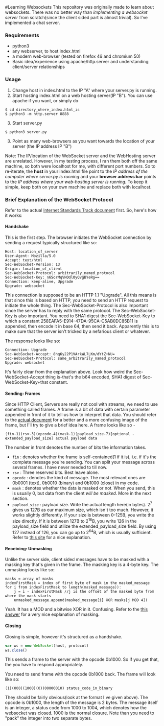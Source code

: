 #Learning Websockets
This repository was originally made to learn about websockets. There was no better way than *implementing a websocket server* from scratch(since the client sided part is almost trivial). So I've implemented a chat server.

### Requirements
* python3
* any webserver, to host index.html
* a modern web-browser (tested on firefox 46 and chromium 50)
* Basic idea/experience using apache/http.server and understanding client/server relationships

### Usage
1. Change host in index.html to the IP "A" where your server.py is running.
2. Start hosting index.html on a web hosting server(IP "B"). You can use apache if you want, or simply do
```
$ cd directory_where_index.html_is
$ python3 -m http.server 8888
```
3. Start server.py
```
$ python3 server.py
```
3. Point as many web-browsers as you want towards the location of your server (the IP address IP "B")

Note: The IP/location of the WebSocket server and the WebHosting server are unrelated. However, in my testing process, I ran them both off the same machine, so both were localhost for me, with different port numbers.
So to re-iterate, the **host** in your index.html file point to the _IP address of the computer where server.py is running_ and your **browser address bar** points to the _IP address where your web-hosting server is running_.
To keep it simple, keep both on your own machine and replace both with localhost.


### Brief Explanation of the WebSocket Protocol

Refer to the actual [Internet Standards Track document][1] first.
So, here's how it works:

#### Handshake
This is the first step. The browser initiates the WebSocket connection by sending a request typically structured like so:
```
Host: location_of_server
User-Agent: Mozilla/5.0
Accept: text/html
Sec-WebSocket-Version: 13
Origin: location_of_client
Sec-WebSocket-Protocol: arbitrarily_named_protocol
Sec-WebSocket-Key: n6SorMqVHOdlOyQvgBYeRg==
Connection: keep-alive, Upgrade
Upgrade: websocket
```

This connection is supposed to be an HTTP 1.1 "Upgrade". All this means is that since this is based on HTTP, you need to send an HTTP request to initiate the whole thing.
The Sec-WebSocket-Protocol is also important since the server has to reply with the same protocol.
The Sec-WebSocket-Key is also important.
You need to SHA1 digest the Sec-WebSocket-Key to which a constant 258EAFA5-E914-47DA-95CA-C5AB0DC85B11 is appended, then encode it in base 64, then send it back. Apparently this is to make sure that the server isn't tricked by a nefarious client or whatever.

The response looks like so:
```
Connection: Upgrade
Sec-WebSocket-Accept: 8hq6y22P1VArkWL7LKm/dYtZ+NU=
Sec-WebSocket-Protocol: same_arbitrarily_named_protocol
Upgrade: websocket
```
It's fairly clear from the explanation above. Look how weird the Sec-WebSocket-Accept thing is-that's the b64 encoded, SHA1 digest of Sec-WebSocket-Key+that constant.

#### Sending: Frames
Since HTTP Client, Servers are really not cool with streams, we need to use something called frames. A frame is a bit of data with certain parameter appended in front of it to tell us how to interpret that data.
You should refer to the [actual document][1] for a better and a more confusing image of the frame, but I'll try to give a brief idea here.
A frame looks like so -
```
(fin-1)(rsv-3)(opcode-4)(mask-1)(payload_size-7)[optional - extended_payload_size] actual payload data
```
The number in front denotes the number of bits the information takes.
* ```fin``` : denotes whether the frame is self-contained(1 if it is), i.e. if it's the complete message you're sending. You can split your message across several frames. I have never needed to till now.  
* ```rsv``` : Three reserved bits. Best leave alone.
* ```opcode``` : denotes the kind of message. The most relevant ones are 0b0001 (text), 0b0010 (binary) and 0b1000 (close) in my code.
* ```mask``` : denotes whether the data is masked or not. When you send, this is usually 0, but data from the client *will be masked*. More in the next section.
* ```payload_size``` : payload size. Write the actual length here(in bytes). 2<sup>7</sup> gives us 127B as our maximum size, which isn't too much. However, it works slightly differently. If your size is between 0-125B, you write the size directly. If it is between 127B to 2<sup>16</sup>B, you write 126 in the payload_size field and utilize the extended_payload_size field. By using 127 instead of 126, you can go up to 2<sup>64</sup>B, which is usually sufficient. Refer to [this site](http://lucumr.pocoo.org/2012/9/24/websockets-101/) for a nice explanation.

#### Receiving: Unmasking

Unlike the server side, client sided messages have to be masked with a masking key that's given in the frame.
The masking key is a 4-byte key.
The unmasking looks like so:
```
masks = array of masks
indexFirstMask = index of first byte of mask in the masked_message
for i from indexFirstMask to length(masked_message)):
    j = i - indexFirstMask //j is the offset of the masked byte from where the mask starts
    unmasked_message.append(masked_message[i] XOR masks[j MOD 4])
```
Yeah. It has a MOD and a bitwise XOR in it. Confusing. Refer to the [this answer](http://stackoverflow.com/questions/8125507/how-can-i-send-and-receive-websocket-messages-on-the-server-side) for a very nice explanation of masking.

#### Closing
Closing is simple, however it's structured as a handshake.
```javascript
var ws = new WebSocket(host, protocol)
ws.close()
```

This sends a frame to the server with the opcode 0b1000. So if you get that, the you have to respond appropriately.

You need to send frame with the opcode 0b1000 back. The frame will look like so:
```
(1)(000)(1000)(0)(00000010) status_code_in_binary
```
They should be fairly obvious(look at the format I've given above).
The opcode is 0b1000, the length of the message is 2 bytes.
The message itself is an integer, a status code from 1000 to 1004, which denotes how the websocket was closed. 1000 is the normal closure. Note than you need to "pack" the integer into two separate bytes.


[1]:https://tools.ietf.org/html/rfc6455
